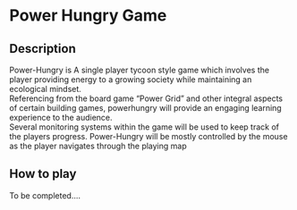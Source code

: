 # Power Hungry Game

## Description
Power-Hungry is A single
player tycoon style game
which involves the player
providing energy to a
growing society while
maintaining an ecological
mindset.  
Referencing from the board
game “Power Grid” and other
integral aspects of certain
building games, powerhungry will provide an
engaging learning experience
to the audience.  
Several monitoring systems within
the game will be used to keep track
of the players progress.
Power-Hungry will be mostly
controlled by the mouse as
the player navigates through
the playing map

## How to play
To be completed....
